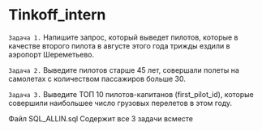 # Tinkoff_intern
`Задача 1.` Напишите запрос, который выведет пилотов, которые в качестве второго пилота в
            августе этого года трижды ездили в аэропорт Шереметьево. 


`Задача 2.` Выведите пилотов старше 45 лет, совершали полеты на самолетах с количеством
            пассажиров больше 30.


`Задача 3.` Выведите ТОП 10 пилотов-капитанов (first_pilot_id), которые совершили наибольшее
            число грузовых перелетов в этом году.
            
            
Файл SQL_ALLIN.sql Содержит все 3 задачи всместе
